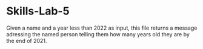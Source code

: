 # Skills-Lab-5
Given a name and a year less than 2022 as input, this file returns a message adressing the named person telling them how many years old they are by the end of 2021.
